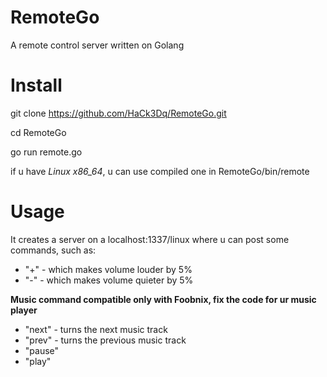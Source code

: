 # RemoteGo
A remote control server written on Golang

# Install
git clone https://github.com/HaCk3Dq/RemoteGo.git

cd RemoteGo

go run remote.go

if u have *Linux x86_64*, u can use compiled one in RemoteGo/bin/remote

# Usage
It creates a server on a localhost:1337/linux
where u can post some commands, such as:

+ "+" - which makes volume louder by 5%
+ "-" - which makes volume quieter by 5%

**Music command compatible only with Foobnix, fix the code for ur music player**

+ "next" - turns the next music track
+ "prev" - turns the previous music track
+ "pause"
+ "play"